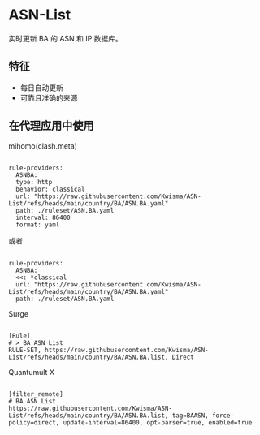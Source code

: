 
# ASN-List
    
实时更新 BA 的 ASN 和 IP 数据库。
    
## 特征
    
- 每日自动更新
- 可靠且准确的来源
    
## 在代理应用中使用
    
mihomo(clash.meta)
   
<pre><code class="language-javascript">
rule-providers:
  ASNBA:
  type: http
  behavior: classical
  url: "https://raw.githubusercontent.com/Kwisma/ASN-List/refs/heads/main/country/BA/ASN.BA.yaml"
  path: ./ruleset/ASN.BA.yaml
  interval: 86400
  format: yaml
</code></pre>

或者

<pre><code class="language-javascript">
rule-providers:
  ASNBA:
  <<: *classical
  url: "https://raw.githubusercontent.com/Kwisma/ASN-List/refs/heads/main/country/BA/ASN.BA.yaml"
  path: ./ruleset/ASN.BA.yaml
</code></pre>
    
Surge
    
<pre><code class="language-javascript">
[Rule]
# > BA ASN List
RULE-SET, https://raw.githubusercontent.com/Kwisma/ASN-List/refs/heads/main/country/BA/ASN.BA.list, Direct
</code></pre>
    
Quantumult X
    
<pre><code class="language-javascript">
[filter_remote]
# BA ASN List
https://raw.githubusercontent.com/Kwisma/ASN-List/refs/heads/main/country/BA/ASN.BA.list, tag=BAASN, force-policy=direct, update-interval=86400, opt-parser=true, enabled=true
</code></pre>
